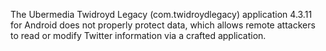 The Ubermedia Twidroyd Legacy (com.twidroydlegacy) application 4.3.11 for Android does not properly protect data, which allows remote attackers to read or modify Twitter information via a crafted application.